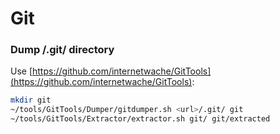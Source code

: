 # Git

### Dump /.git/ directory

Use [https://github.com/internetwache/GitTools](https://github.com/internetwache/GitTools):

```bash
mkdir git
~/tools/GitTools/Dumper/gitdumper.sh <url>/.git/ git
~/tools/GitTools/Extractor/extractor.sh git/ git/extracted
```

